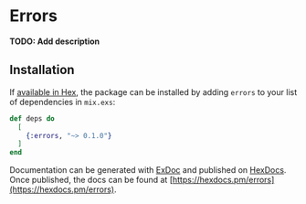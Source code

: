 # Errors

**TODO: Add description**

## Installation

If [available in Hex](https://hex.pm/docs/publish), the package can be installed
by adding `errors` to your list of dependencies in `mix.exs`:

```elixir
def deps do
  [
    {:errors, "~> 0.1.0"}
  ]
end
```

Documentation can be generated with [ExDoc](https://github.com/elixir-lang/ex_doc)
and published on [HexDocs](https://hexdocs.pm). Once published, the docs can
be found at [https://hexdocs.pm/errors](https://hexdocs.pm/errors).

